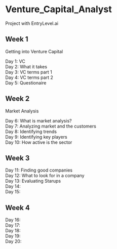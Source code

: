 # Venture_Capital_Analyst
Project with EntryLevel.ai 

## Week 1 
Getting into Venture Capital

Day 1: VC\
Day 2: What it takes\
Day 3: VC terms part 1\
Day 4: VC terms part 2\
Day 5: Questionaire

## Week 2
Market Analysis

Day 6: What is market analysis?\
Day 7: Analyzing market and the customers\
Day 8: Identifying trends\
Day 9: Identifying key players\
Day 10: How active is the sector

## Week 3

Day 11: Finding good companies\
Day 12: What to look for in a company\
Day 13: Evaluating Starups\
Day 14:\
Day 15:

## Week 4

Day 16:\
Day 17:\
Day 18:\
Day 19:\
Day 20:



